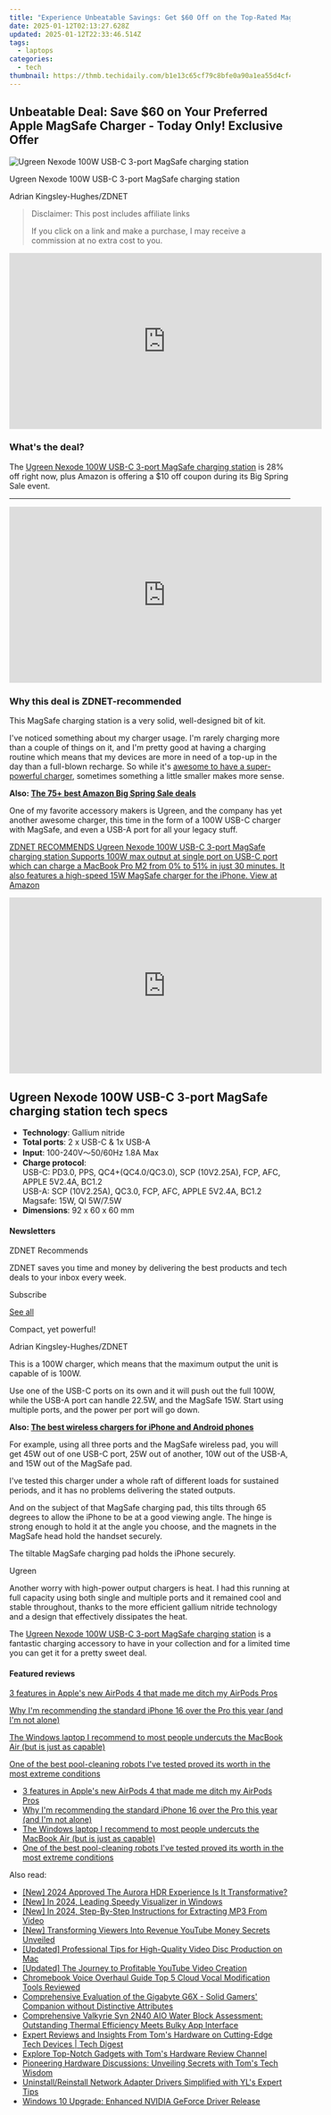 ```yaml
---
title: "Experience Unbeatable Savings: Get $60 Off on the Top-Rated MagSafe Charger for Your iPhone & Mac - Exclusive Deal at ZDNet!"
date: 2025-01-12T02:13:27.628Z
updated: 2025-01-12T22:33:46.514Z
tags:
  - laptops
categories:
  - tech
thumbnail: https://thmb.techidaily.com/b1e13c65cf79c8bfe0a90a1ea55d4cf4b25b6f465fd497be9c6686a8f2877ff5.jpg
---
```


## Unbeatable Deal: Save $60 on Your Preferred Apple MagSafe Charger - Today Only! Exclusive Offer

![Ugreen Nexode 100W USB-C 3-port MagSafe charging station](https://www.zdnet.com/a/img/resize/b962cb7330a45b6930261b1592ee14f6f7b59648/2023/10/05/a79a3321-3960-4da8-bb86-e4cb04c8ba08/img-6149.jpg?auto=webp&width=1280)

Ugreen Nexode 100W USB-C 3-port MagSafe charging station

Adrian Kingsley-Hughes/ZDNET

>  Disclaimer: This post includes affiliate links
>
>  If you click on a link and make a purchase, I may receive a commission at no extra cost to you.
>

<!-- affiliate ads begin -->
<iframe width="560" height="315" src="https://www.youtube.com/embed/_dOmuXhsV6Y?si=aT6vgPbDx4ajjvdr" title="YouTube video player" frameborder="0" allow="accelerometer; autoplay; clipboard-write; encrypted-media; gyroscope; picture-in-picture; web-share" referrerpolicy="strict-origin-when-cross-origin" allowfullscreen></iframe>
<!-- affiliate ads end -->

### What's the deal?

The [Ugreen Nexode 100W USB-C 3-port MagSafe charging station](https://buy.geni.us/Proxy.ashx?TSID=368250&GR%5FURL=https%3A%2F%2Fwww.amazon.com%2Fdp%2FB0BQBK2NLZ%2F%3Ftag%3Dzd-buy-button-20%26ascsubtag%3D%5F%5FCOM%5FCLICK%5FID%5F%5F%7C67787b00-6082-4687-911c-f42bc4399816%7Cdtp&dtb=1) is 28% off right now, plus Amazon is offering a $10 off coupon during its Big Spring Sale event. 

---

<!-- affiliate ads begin -->
<iframe width="560" height="315" src="https://www.youtube.com/embed/GPk8_xpN_rA?si=YbAdgsjAKsCn_UsB" title="YouTube video player" frameborder="0" allow="accelerometer; autoplay; clipboard-write; encrypted-media; gyroscope; picture-in-picture; web-share" referrerpolicy="strict-origin-when-cross-origin" allowfullscreen></iframe>
<!-- affiliate ads end -->

### Why this deal is ZDNET-recommended

This MagSafe charging station is a very solid, well-designed bit of kit. 

I've noticed something about my charger usage. I'm rarely charging more than a couple of things on it, and I'm pretty good at having a charging routine which means that my devices are more in need of a top-up in the day than a full-blown recharge. So while it's [awesome to have a super-powerful charger](https://www.zdnet.com/home-and-office/this-absolute-beast-of-a-usb-c-charger-can-power-your-whole-desk/), sometimes something a little smaller makes more sense.

**Also: [The 75+ best Amazon Big Spring Sale deals](https://www.zdnet.com/article/best-amazon-big-spring-sale-deals/)**

One of my favorite accessory makers is Ugreen, and the company has yet another awesome charger, this time in the form of a 100W USB-C charger with MagSafe, and even a USB-A port for all your legacy stuff. 

[ZDNET RECOMMENDS Ugreen Nexode 100W USB-C 3-port MagSafe charging station Supports 100W max output at single port on USB-C port which can charge a MacBook Pro M2 from 0% to 51% in just 30 minutes. It also features a high-speed 15W MagSafe charger for the iPhone. View at Amazon](https://buy.geni.us/Proxy.ashx?TSID=368250&GR%5FURL=https%3A%2F%2Fwww.amazon.com%2FUGREEN-Nexode-Charger-Wirless-Stand%2Fdp%2FB0BQBK2NLZ%3Ftag%3Dzd-buy-button-20%26ascsubtag%3D%5F%5FCOM%5FCLICK%5FID%5F%5F%7C67787b00-6082-4687-911c-f42bc4399816%7Cdtp&dtb=1)

<!-- affiliate ads begin -->
<iframe width="560" height="315" src="https://www.youtube.com/embed/5EKBEujWCw4?si=PwVvvervi8OrYaEA" title="YouTube video player" frameborder="0" allow="accelerometer; autoplay; clipboard-write; encrypted-media; gyroscope; picture-in-picture; web-share" referrerpolicy="strict-origin-when-cross-origin" allowfullscreen></iframe>
<!-- affiliate ads end -->

## Ugreen Nexode 100W USB-C 3-port MagSafe charging station tech specs

* **Technology**: Gallium nitride
* **Total ports**: 2 x USB-C & 1x USB-A
* **Input**: 100-240V～50/60Hz 1.8A Max
* **Charge protocol**:  
USB-C: PD3.0, PPS, QC4+(QC4.0/QC3.0), SCP (10V2.25A), FCP, AFC, APPLE 5V2.4A, BC1.2  
USB-A: SCP (10V2.25A), QC3.0, FCP, AFC, APPLE 5V2.4A, BC1.2  
Magsafe: 15W, QI 5W/7.5W
* **Dimensions**: 92 x 60 x 60 mm

#### Newsletters

ZDNET Recommends

ZDNET saves you time and money by delivering the best products and tech deals to your inbox every week.

 Subscribe

[See all](https://www.zdnet.com/newsletters/)

Compact, yet powerful!

Adrian Kingsley-Hughes/ZDNET

This is a 100W charger, which means that the maximum output the unit is capable of is 100W. 

Use one of the USB-C ports on its own and it will push out the full 100W, while the USB-A port can handle 22.5W, and the MagSafe 15W. Start using multiple ports, and the power per port will go down. 

**Also: [The best wireless chargers for iPhone and Android phones](https://www.zdnet.com/article/best-wireless-charger/)**

For example, using all three ports and the MagSafe wireless pad, you will get 45W out of one USB-C port, 25W out of another, 10W out of the USB-A, and 15W out of the MagSafe pad.

I've tested this charger under a whole raft of different loads for sustained periods, and it has no problems delivering the stated outputs.

And on the subject of that MagSafe charging pad, this tilts through 65 degrees to allow the iPhone to be at a good viewing angle. The hinge is strong enough to hold it at the angle you choose, and the magnets in the MagSafe head hold the handset securely.

The tiltable MagSafe charging pad holds the iPhone securely.

Ugreen

Another worry with high-power output chargers is heat. I had this running at full capacity using both single and multiple ports and it remained cool and stable throughout, thanks to the more efficient gallium nitride technology and a design that effectively dissipates the heat.

The [Ugreen Nexode 100W USB-C 3-port MagSafe charging station](https://buy.geni.us/Proxy.ashx?TSID=368250&GR%5FURL=https%3A%2F%2Fwww.amazon.com%2FUGREEN-Nexode-Charger-Wirless-Stand%2Fdp%2FB0BQBK2NLZ%3Ftag%3Dzd-buy-button-20%26ascsubtag%3D%5F%5FCOM%5FCLICK%5FID%5F%5F%7C67787b00-6082-4687-911c-f42bc4399816%7Cdtp&dtb=1) is a fantastic charging accessory to have in your collection and for a limited time you can get it for a pretty sweet deal.

#### Featured reviews

[3 features in Apple's new AirPods 4 that made me ditch my AirPods Pros](https://www.zdnet.com/article/3-features-in-apples-new-airpods-4-that-made-me-ditch-my-airpods-pros/ "3 features in Apple's new AirPods 4 that made me ditch my AirPods Pros")

[Why I'm recommending the standard iPhone 16 over the Pro this year (and I'm not alone)](https://www.zdnet.com/article/why-im-recommending-the-standard-iphone-16-over-the-pro-this-year-and-im-not-alone/ "Why I'm recommending the standard iPhone 16 over the Pro this year (and I'm not alone)")

[The Windows laptop I recommend to most people undercuts the MacBook Air (but is just as capable)](https://www.zdnet.com/article/the-windows-laptop-i-recommend-to-most-people-undercuts-the-macbook-air-but-is-just-as-capable/ "The Windows laptop I recommend to most people undercuts the MacBook Air (but is just as capable)")

[One of the best pool-cleaning robots I've tested proved its worth in the most extreme conditions](https://www.zdnet.com/article/one-of-the-best-pool-cleaning-robots-ive-tested-proved-its-worth-in-the-most-extreme-conditions/ "One of the best pool-cleaning robots I've tested proved its worth in the most extreme conditions")

* [3 features in Apple's new AirPods 4 that made me ditch my AirPods Pros](https://www.zdnet.com/article/3-features-in-apples-new-airpods-4-that-made-me-ditch-my-airpods-pros/ "3 features in Apple's new AirPods 4 that made me ditch my AirPods Pros")
* [Why I'm recommending the standard iPhone 16 over the Pro this year (and I'm not alone)](https://www.zdnet.com/article/why-im-recommending-the-standard-iphone-16-over-the-pro-this-year-and-im-not-alone/ "Why I'm recommending the standard iPhone 16 over the Pro this year (and I'm not alone)")
* [The Windows laptop I recommend to most people undercuts the MacBook Air (but is just as capable)](https://www.zdnet.com/article/the-windows-laptop-i-recommend-to-most-people-undercuts-the-macbook-air-but-is-just-as-capable/ "The Windows laptop I recommend to most people undercuts the MacBook Air (but is just as capable)")
* [One of the best pool-cleaning robots I've tested proved its worth in the most extreme conditions](https://www.zdnet.com/article/one-of-the-best-pool-cleaning-robots-ive-tested-proved-its-worth-in-the-most-extreme-conditions/ "One of the best pool-cleaning robots I've tested proved its worth in the most extreme conditions")

<ins class="adsbygoogle"
     style="display:block"
     data-ad-format="autorelaxed"
     data-ad-client="ca-pub-7571918770474297"
     data-ad-slot="1223367746"></ins>

<ins class="adsbygoogle"
     style="display:block"
     data-ad-client="ca-pub-7571918770474297"
     data-ad-slot="8358498916"
     data-ad-format="auto"
     data-full-width-responsive="true"></ins>

<span class="atpl-alsoreadstyle">Also read:</span>
<div><ul>
<li><a href="https://fox-info.techidaily.com/new-2024-approved-the-aurora-hdr-experience-is-it-transformative/"><u>[New] 2024 Approved The Aurora HDR Experience Is It Transformative?</u></a></li>
<li><a href="https://fox-blue.techidaily.com/new-in-2024-leading-speedy-visualizer-in-windows/"><u>[New] In 2024, Leading Speedy Visualizer in Windows</u></a></li>
<li><a href="https://vimeo-videos.techidaily.com/new-in-2024-step-by-step-instructions-for-extracting-mp3-from-video/"><u>[New] In 2024, Step-By-Step Instructions for Extracting MP3 From Video</u></a></li>
<li><a href="https://youtube-docs.techidaily.com/ransforming-viewers-into-revenue-youtube-money-secrets-unveiled/"><u>[New] Transforming Viewers Into Revenue YouTube Money Secrets Unveiled</u></a></li>
<li><a href="https://extra-skills.techidaily.com/updated-professional-tips-for-high-quality-video-disc-production-on-mac/"><u>[Updated] Professional Tips for High-Quality Video Disc Production on Mac</u></a></li>
<li><a href="https://youtube-tips.techidaily.com/ed-the-journey-to-profitable-youtube-video-creation/"><u>[Updated] The Journey to Profitable YouTube Video Creation</u></a></li>
<li><a href="https://fox-helps.techidaily.com/chromebook-voice-overhaul-guide-top-5-cloud-vocal-modification-tools-reviewed/"><u>Chromebook Voice Overhaul Guide Top 5 Cloud Vocal Modification Tools Reviewed</u></a></li>
<li><a href="https://hardware-reviews.techidaily.com/comprehensive-evaluation-of-the-gigabyte-g6x-solid-gamers-companion-without-distinctive-attributes/"><u>Comprehensive Evaluation of the Gigabyte G6X - Solid Gamers' Companion without Distinctive Attributes</u></a></li>
<li><a href="https://hardware-reviews.techidaily.com/comprehensive-valkyrie-syn-2n40-aio-water-block-assessment-outstanding-thermal-efficiency-meets-bulky-app-interface/"><u>Comprehensive Valkyrie Syn 2N40 AIO Water Block Assessment: Outstanding Thermal Efficiency Meets Bulky App Interface</u></a></li>
<li><a href="https://hardware-reviews.techidaily.com/expert-reviews-and-insights-from-toms-hardware-on-cutting-edge-tech-devices-tech-digest/"><u>Expert Reviews and Insights From Tom's Hardware on Cutting-Edge Tech Devices | Tech Digest</u></a></li>
<li><a href="https://hardware-reviews.techidaily.com/explore-top-notch-gadgets-with-toms-hardware-review-channel/"><u>Explore Top-Notch Gadgets with Tom's Hardware Review Channel</u></a></li>
<li><a href="https://hardware-reviews.techidaily.com/pioneering-hardware-discussions-unveiling-secrets-with-toms-tech-wisdom/"><u>Pioneering Hardware Discussions: Unveiling Secrets with Tom's Tech Wisdom</u></a></li>
<li><a href="https://discover-dash.techidaily.com/uninstallreinstall-network-adapter-drivers-simplified-with-yls-expert-tips/"><u>Uninstall/Reinstall Network Adapter Drivers Simplified with YL's Expert Tips</u></a></li>
<li><a href="https://graphic-issues.techidaily.com/windows-10-upgrade-enhanced-nvidia-geforce-driver-release/"><u>Windows 10 Upgrade: Enhanced NVIDIA GeForce Driver Release</u></a></li>
</ul></div>

